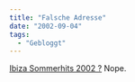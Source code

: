 ```yaml
---
title: "Falsche Adresse"
date: "2002-09-04"
tags:
  - "Gebloggt"
---
```


[Ibiza Sommerhits 2002 ?](http://www.google.de/search?hl=de&amp;ie=UTF-8&amp;oe=UTF-8&amp;q=Ibiza+Sommerhits+2002&amp;btnG=Google-Suche&amp;meta=lr%3Dlang_de) Nope.
